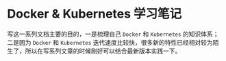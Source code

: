 # Docker & Kubernetes 学习笔记

写这一系列文档主要的目的，一是梳理自己 `Docker` 和 `Kubernetes` 的知识体系；二是因为 `Docker` 和 `Kubernetes` 迭代速度比较快，很多新的特性已经相对较为陌生了，所以在写系列文章的时候刚好可以结合最新版本实践一下。

